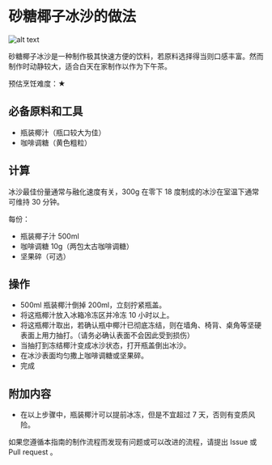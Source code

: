 # 砂糖椰子冰沙的做法

![alt text](IMG-20240913214336005.jpg)

砂糖椰子冰沙是一种制作极其快速方便的饮料，若原料选择得当则口感丰富。然而制作时动静较大，适合白天在家制作以作为下午茶。

预估烹饪难度：★

## 必备原料和工具

- 瓶装椰汁（瓶口较大为佳）
- 咖啡调糖（黄色粗粒）

## 计算

冰沙最佳份量通常与融化速度有关，300g 在零下 18 度制成的冰沙在室温下通常可维持 30 分钟。

每份：

- 瓶装椰子汁 500ml
- 咖啡调糖 10g（两包太古咖啡调糖）
- 坚果碎（可选）

## 操作

- 500ml 瓶装椰汁倒掉 200ml，立刻拧紧瓶盖。
- 将这瓶椰汁放入冰箱冷冻区并冷冻 10 小时以上。
- 将这瓶椰汁取出，若确认瓶中椰汁已彻底冻结，则在墙角、椅背、桌角等坚硬表面上用力抽打。（请务必确认表面不会因此受到损伤）
- 当抽打到冻结椰汁变成冰沙状态，打开瓶盖倒出冰沙。
- 在冰沙表面均匀撒上咖啡调糖或坚果碎。
- 完成

## 附加内容

- 在以上步骤中，瓶装椰汁可以提前冰冻，但是不宜超过 7 天，否则有变质风险。

如果您遵循本指南的制作流程而发现有问题或可以改进的流程，请提出 Issue 或 Pull request 。
